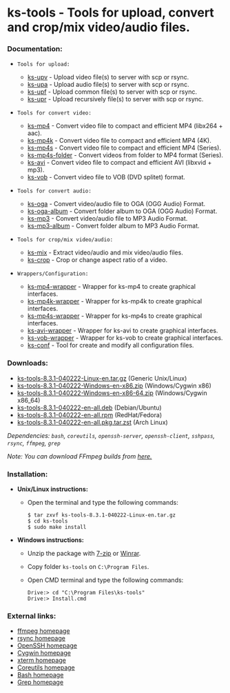 ks-tools - Tools for upload, convert and crop/mix video/audio files.
====================================================================

### Documentation:
  * `Tools for upload:`

    * [ks-upv](doc/ks-upv.md) - Upload video file(s) to server with scp or rsync.
    * [ks-upa](doc/ks-upa.md) - Upload audio file(s) to server with scp or rsync.
    * [ks-upf](doc/ks-upf.md) - Upload common file(s) to server with scp or rsync.
    * [ks-upr](doc/ks-upr.md) - Upload recursively file(s) to server with scp or rsync.
  
  * `Tools for convert video:`

    * [ks-mp4](doc/ks-mp4.md) - Convert video file to compact and efficient MP4 (libx264 + aac).
    * [ks-mp4k](doc/ks-mp4k.md) - Convert video file to compact and efficient MP4 (4K).
    * [ks-mp4s](doc/ks-mp4s.md) - Convert video file to compact and efficient MP4 (Series).
    * [ks-mp4s-folder](doc/ks-mp4s-folder.md) - Convert videos from folder to MP4 format (Series).
    * [ks-avi](doc/ks-avi.md) - Convert video file to compact and efficient AVI (libxvid + mp3).
    * [ks-vob](doc/ks-vob.md) - Convert video file to VOB (DVD splitet) format.
  
  * `Tools for convert audio:`

    * [ks-oga](doc/ks-oga.md) - Convert video/audio file to OGA (OGG Audio) Format.
    * [ks-oga-album](doc/ks-oga-album.md) - Convert folder album to OGA (OGG Audio) Format.
    * [ks-mp3](doc/ks-mp3.md) - Convert video/audio file to MP3 Audio Format.
    * [ks-mp3-album](doc/ks-mp3-album.md) - Convert folder album to MP3 Audio Format.
  
  * `Tools for crop/mix video/audio:`

    * [ks-mix](doc/ks-mix.md) - Extract video/audio and mix video/audio files.
    * [ks-crop](doc/ks-crop.md) - Crop or change aspect ratio of a video.
  
  * `Wrappers/Configuration:`

    * [ks-mp4-wrapper](doc/ks-mp4-wrapper.md) - Wrapper for ks-mp4 to create graphical interfaces.
    * [ks-mp4k-wrapper](doc/ks-mp4k-wrapper.md) - Wrapper for ks-mp4k to create graphical interfaces.
    * [ks-mp4s-wrapper](doc/ks-mp4s-wrapper.md) - Wrapper for ks-mp4s to create graphical interfaces.
    * [ks-avi-wrapper](doc/ks-avi-wrapper.md) - Wrapper for ks-avi to create graphical interfaces.
    * [ks-vob-wrapper](doc/ks-vob-wrapper.md) - Wrapper for ks-vob to create graphical interfaces.
    * [ks-conf](doc/ks-conf.md) - Tool for create and modify all configuration files. 
    
### Downloads:
  * [ks-tools-8.3.1-040222-Linux-en.tar.gz](https://drive.proton.me/urls/7K8ZEVXZ68#QaqRVAZlrMK3) (Generic Unix/Linux)
  * [ks-tools-8.3.1-040222-Windows-en-x86.zip](https://drive.proton.me/urls/7K8ZEVXZ68#QaqRVAZlrMK3) (Windows/Cygwin x86)
  * [ks-tools-8.3.1-040222-Windows-en-x86-64.zip](https://drive.proton.me/urls/7K8ZEVXZ68#QaqRVAZlrMK3) (Windows/Cygwin x86_64)
  * [ks-tools-8.3.1-040222-en-all.deb](https://drive.proton.me/urls/7K8ZEVXZ68#QaqRVAZlrMK3) (Debian/Ubuntu)
  * [ks-tools-8.3.1-040222-en-all.rpm](https://drive.proton.me/urls/7K8ZEVXZ68#QaqRVAZlrMK3) (RedHat/Fedora)
  * [ks-tools-8.3.1-040222-en-all.pkg.tar.zst](https://drive.proton.me/urls/7K8ZEVXZ68#QaqRVAZlrMK3) (Arch Linux)
 
_Dependencies: `bash`, `coreutils`, `openssh-server`, `openssh-client`, `sshpass`, `rsync`, `ffmpeg`, `grep`_

_Note: You can download FFmpeg builds from [here.](https://github.com/q3aql/ffmpeg-builds)_

### Installation:

  * **Unix/Linux instructions:**
  
    * Open the terminal and type the following commands:
    
      ```shell
      $ tar zxvf ks-tools-8.3.1-040222-Linux-en.tar.gz
      $ cd ks-tools
      $ sudo make install
      ````

  * **Windows instructions:**
  
    * Unzip the package with [7-zip](http://www.7-zip.org/) or [Winrar](http://www.rarlab.com/).
    * Copy folder `ks-tools` on `C:\Program Files`.
    * Open CMD terminal and type the following commands:

      ```shell
      Drive:> cd "C:\Program Files\ks-tools"
      Drive:> Install.cmd
      ````

### External links:

  * [ffmpeg homepage](http://ffmpeg.org/)
  * [rsync homepage](https://rsync.samba.org/)
  * [OpenSSH homepage](https://www.openssh.com/)
  * [Cygwin homepage](https://www.cygwin.com/)
  * [xterm homepage](https://invisible-island.net/xterm/)
  * [Coreutils homepage](https://www.gnu.org/software/coreutils/coreutils.html)
  * [Bash homepage](https://www.gnu.org/software/bash/)
  * [Grep homepage](https://www.gnu.org/software/grep/)
  


